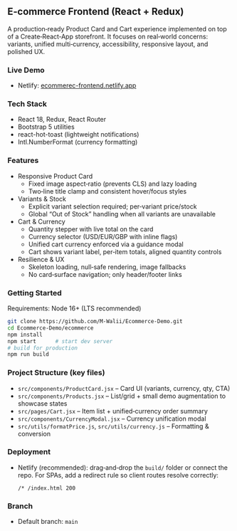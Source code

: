 ## E‑commerce Frontend (React + Redux)

A production‑ready Product Card and Cart experience implemented on top of a Create‑React‑App storefront. It focuses on real‑world concerns: variants, unified multi‑currency, accessibility, responsive layout, and polished UX.

### Live Demo
- Netlify: [ecommerec-frontend.netlify.app](https://ecommerec-frontend.netlify.app/)

### Tech Stack
- React 18, Redux, React Router
- Bootstrap 5 utilities
- react-hot-toast (lightweight notifications)
- Intl.NumberFormat (currency formatting)

### Features
- Responsive Product Card
  - Fixed image aspect‑ratio (prevents CLS) and lazy loading
  - Two‑line title clamp and consistent hover/focus styles
- Variants & Stock
  - Explicit variant selection required; per‑variant price/stock
  - Global “Out of Stock” handling when all variants are unavailable
- Cart & Currency
  - Quantity stepper with live total on the card
  - Currency selector (USD/EUR/GBP with inline flags)
  - Unified cart currency enforced via a guidance modal
  - Cart shows variant label, per‑item totals, aligned quantity controls
- Resilience & UX
  - Skeleton loading, null‑safe rendering, image fallbacks
  - No card‑surface navigation; only header/footer links

### Getting Started
Requirements: Node 16+ (LTS recommended)

```bash
git clone https://github.com/M-Walii/Ecommerce-Demo.git
cd Ecommerce-Demo/ecommerce
npm install
npm start      # start dev server
# build for production
npm run build
```

### Project Structure (key files)
- `src/components/ProductCard.jsx` – Card UI (variants, currency, qty, CTA)
- `src/components/Products.jsx` – List/grid + small demo augmentation to showcase states
- `src/pages/Cart.jsx` – Item list + unified‑currency order summary
- `src/components/CurrencyModal.jsx` – Currency unification modal
- `src/utils/formatPrice.js`, `src/utils/currency.js` – Formatting & conversion

### Deployment
- Netlify (recommended): drag‑and‑drop the `build/` folder or connect the repo. For SPAs, add a redirect rule so client routes resolve correctly:

  ```
  /* /index.html 200
  ```

### Branch
- Default branch: `main`

